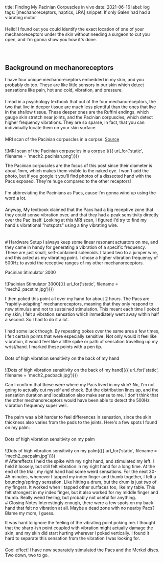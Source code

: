 title: Finding My Pacinian Corpuscles in vivo
date: 2021-06-16
label: log
tags: [mechanoreceptors, haptics, LRA]
snippet: If only Galen had had a vibrating motor

<style type="text/css">
    p{
        margin-bottom: 1.5em;
    }
</style>

Hello! I found out you could identify the exact location of one of your mechanoreceptors under the skin without needing a surgeon to cut you open, and I'm gonna show you how it's done. 

<br style="line-height: 1.5em;">

## Background on mechanoreceptors
I have four unique mechanoreceptors embedded in my skin, and you probably do too. These are like little sensors in our skin which detect sensations like pain, hot and cold, vibration, and pressure.

I read in a psychology textbook that out of the four mechanoreceptors, the two that live in deeper tissue are much less plentiful than the ones that live in the shallow tissue. These deeper ones are the Ruffini endings, which gauge skin stretch near joints, and the Pacinian corpuscles, which detect higher frequency vibrations. They are so sparse, in fact, that you can individually locate them on your skin surface. 

<p class="caption">MRI scan of the Pacinian corpuscles in a corpse. <a target="_blank" href="https://www.semanticscholar.org/paper/Pacinian-corpuscles%3A-an-explanation-for-palmar-on-Rhodes-Murthy/dfc1c17d4cff70596b4bc3c913e5fef8ef69eeaa">Source</a> </p>
![MRI scan of the Pacinian corpuscles in a corpse ]({{ url_for('static', filename = 'mech2_pacinian.png')}})

The Pacinian corpuscles are the focus of this post since their diameter is about 1mm, which makes them visible to the naked eye. I won't add the photo, but if you google it you'll find photos of a dissected hand with the Pacs exposed. They're huge compared to the other receptors!

I'm abbreviating the Pacinians as Pacs, cause I'm gonna wind up using the word a lot. 

Anyway, My textbook claimed that the Pacs had a big receptive zone that they could sense vibration over, and that they had a peak sensitivity directly over the Pac itself. Looking at this MRI scan, I figured I'd try to find my hand's vibrational "hotspots" using a tiny vibrating wire. 


<br>
# Hardware Setup
I always keep some linear resonant actuators on me, and they came in handy for generating a vibration of a specific frequency. These are just small, self-contained solenoids. I taped two to a jumper wire, and this acted as my vibrating point. I chose a higher vibration frequency of 500Hz to avoid the receptive ranges of my other mechanoreceptors. 

<p class="caption">Pacinian Stimulator 3000</p>
![Pacinian Stimulator 3000]({{ url_for('static', filename = 'mech2_pacstim.jpg')}})

I then poked this point all over my hand for about 2 hours. The Pacs are "rapidly-adapting" mechanoreceptors, meaning that they only respond to new stimulus and not to sustained stimulation. This meant each time I poked my skin, I felt a vibration sensation which immediately went away within half a second. So I had to do it a lot. 

I had some luck though. By repeating pokes over the same area a few times, I felt certain points that were especially sensitive. Not only would it feel like vibration, it would feel like a little spike or path of sensation travelling up my wrist/hand. I marked these points with a pen tip.

<p class="caption">Dots of high vibration sensitivity on the back of my hand</p>
![Dots of high vibration sensitivity on the back of my hand]({{ url_for('static', filename = 'mech2_pacback.jpg')}})

Can I confirm that these were where my Pacs lived in my skin? No, I'm not going to actually cut myself and check. But the distribution lines up, and the sensation duration and localization also make sense to me. I don't think that the other mechanoreceptors would have been able to detect the 500Hz vibration frequency super well. 

The palm was a bit harder to feel differences in sensation, since the skin thickness also varies from the pads to the joints. Here's a few spots I found on my palm:

<p class="caption">Dots of high vibration sensitivity on my palm</p>
![Dots of high vibration sensitivity on my palm]({{ url_for('static', filename = 'mech2_pacpalm.jpg')}})

<br>
# Aftereffects
I held the spike with my right hand, and stimulated my left. I held it loosely, but still felt vibration in my right hand for a long time. At the end of the trial, my right hand had some weird sensations. For the next 30-45 minutes, whenever I tapped my index finger and thumb together, I felt a bouncing/springy sensation. Like hitting a drum, but the drum is just two of my fingers. It worked when I tapped other surfaces too, like my table. This felt strongest in my index finger, but it also worked for my middle finger and thumb. Really weird feeling, but probably not useful for anything. 


<br>
# Closing Notes 
Interestingly enough, there were a few spots on my back-hand that felt no vibration at all. Maybe a dead zone with no nearby Pacs? Blame my mom, I guess.

It was hard to ignore the feeling of the vibrating point poking me. I thought that the sharp-ish point coupled with vibration might actually damage the skin, and my skin did start hurting wherever I poked vertically. I found it hard to separate this sensation from the vibration I was looking for.




Cool effect! I have now separately stimulated the Pacs and the Merkel discs. Two down, two to go.
